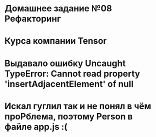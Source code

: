 # Домашнее задание №08 Рефакторинг
# Курса компании Tensor

# 
# Выдавало ошибку Uncaught TypeError: Cannot read property 'insertAdjacentElement' of null
# Искал гуглил так и не понял в чём проРблема, поэтому Person в файле app.js :(
